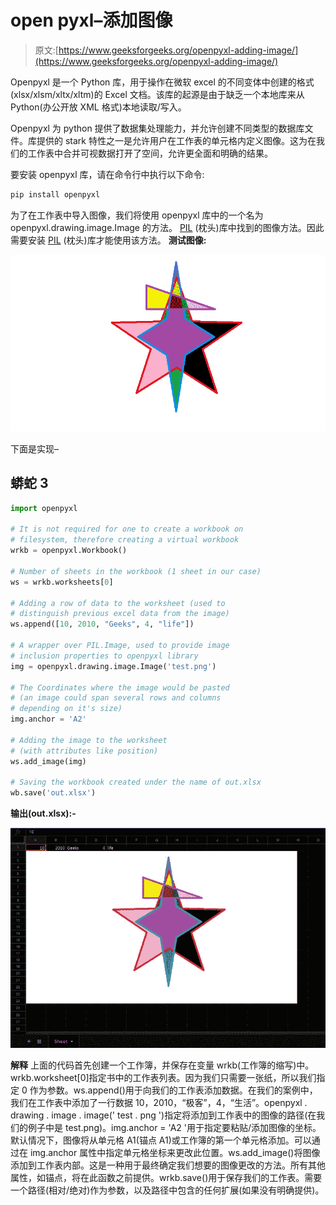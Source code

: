 # open pyxl–添加图像

> 原文:[https://www.geeksforgeeks.org/openpyxl-adding-image/](https://www.geeksforgeeks.org/openpyxl-adding-image/)

Openpyxl 是一个 Python 库，用于操作在微软 excel 的不同变体中创建的格式(xlsx/xlsm/xltx/xltm)的 Excel 文档。该库的起源是由于缺乏一个本地库来从 Python(办公开放 XML 格式)本地读取/写入。

Openpyxl 为 python 提供了数据集处理能力，并允许创建不同类型的数据库文件。库提供的 stark 特性之一是允许用户在工作表的单元格内定义图像。这为在我们的工作表中合并可视数据打开了空间，允许更全面和明确的结果。

要安装 openpyxl 库，请在命令行中执行以下命令:

```py
pip install openpyxl
```

为了在工作表中导入图像，我们将使用 openpyxl 库中的一个名为 openpyxl.drawing.image.Image 的方法。 [PIL](https://www.geeksforgeeks.org/python-pillow-a-fork-of-pil/) (枕头)库中找到的图像方法。因此需要安装 [PIL](https://www.geeksforgeeks.org/python-pillow-a-fork-of-pil/) (枕头)库才能使用该方法。
**测试图像:**

![test image ](img/91314ef5a1e187c32e86bf21f1fdf3d2.png)

下面是实现–

## 蟒蛇 3

```py
import openpyxl

# It is not required for one to create a workbook on
# filesystem, therefore creating a virtual workbook
wrkb = openpyxl.Workbook()

# Number of sheets in the workbook (1 sheet in our case)
ws = wrkb.worksheets[0]

# Adding a row of data to the worksheet (used to
# distinguish previous excel data from the image)
ws.append([10, 2010, "Geeks", 4, "life"])

# A wrapper over PIL.Image, used to provide image
# inclusion properties to openpyxl library
img = openpyxl.drawing.image.Image('test.png')

# The Coordinates where the image would be pasted
# (an image could span several rows and columns
# depending on it's size)
img.anchor = 'A2'

# Adding the image to the worksheet
# (with attributes like position)
ws.add_image(img)

# Saving the workbook created under the name of out.xlsx
wb.save('out.xlsx')
```

**输出(out.xlsx):-**

![screenshot of the output](img/76ed2a100f09c4978ae46e8aab7bfcef.png)

**解释**
上面的代码首先创建一个工作簿，并保存在变量 wrkb(工作簿的缩写)中。wrkb.worksheet[0]指定书中的工作表列表。因为我们只需要一张纸，所以我们指定 0 作为参数。ws.append()用于向我们的工作表添加数据。在我们的案例中，我们在工作表中添加了一行数据 10，2010，“极客”，4，“生活”。openpyxl . drawing . image . image(' test . png ')指定将添加到工作表中的图像的路径(在我们的例子中是 test.png)。img.anchor = 'A2 '用于指定要粘贴/添加图像的坐标。
默认情况下，图像将从单元格 A1(锚点 A1)或工作簿的第一个单元格添加。可以通过在 img.anchor 属性中指定单元格坐标来更改此位置。ws.add_image()将图像添加到工作表内部。这是一种用于最终确定我们想要的图像更改的方法。所有其他属性，如锚点，将在此函数之前提供。wrkb.save()用于保存我们的工作表。需要一个路径(相对/绝对)作为参数，以及路径中包含的任何扩展(如果没有明确提供)。